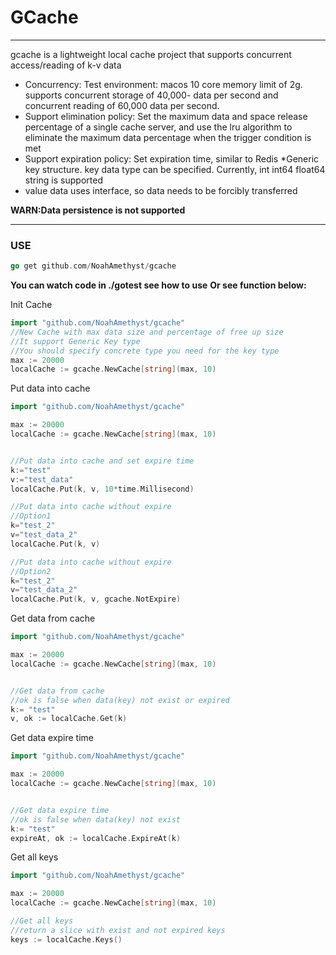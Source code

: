# GCache

---

gcache is a lightweight local cache project that supports concurrent access/reading of k-v data
* Concurrency: Test environment: macos 10 core memory limit of 2g. supports concurrent storage of 40,000- data per second and concurrent reading of 60,000 data per second.
* Support elimination policy: Set the maximum data and space release percentage of a single cache server, and use the lru algorithm to eliminate the maximum data percentage when the trigger condition is met
* Support expiration policy: Set expiration time, similar to Redis *Generic key structure. key data type can be specified. Currently, int int64 float64 string is supported 
* value data uses interface, so data needs to be forcibly transferred


**WARN:Data persistence is not supported**

---
### USE

```go
go get github.com/NoahAmethyst/gcache
```

**You can watch code in ./gotest see how to use**
**Or see function below:**

Init Cache
```go
import "github.com/NoahAmethyst/gcache"
//New Cache with max data size and percentage of free up size
//It support Generic Key type
//You should specify concrete type you need for the key type
max := 20000
localCache := gcache.NewCache[string](max, 10)

```

Put data into cache
```go
import "github.com/NoahAmethyst/gcache"

max := 20000
localCache := gcache.NewCache[string](max, 10)


//Put data into cache and set expire time
k:="test"
v:="test_data"
localCache.Put(k, v, 10*time.Millisecond)

//Put data into cache without expire
//Option1
k="test_2"
v="test_data_2"
localCache.Put(k, v)

//Put data into cache without expire
//Option2
k="test_2"
v="test_data_2"
localCache.Put(k, v, gcache.NotExpire)
```
Get data from cache
```go
import "github.com/NoahAmethyst/gcache"

max := 20000
localCache := gcache.NewCache[string](max, 10)


//Get data from cache
//ok is false when data(key) not exist or expired
k:= "test"
v, ok := localCache.Get(k)

```

Get data expire time
```go
import "github.com/NoahAmethyst/gcache"

max := 20000
localCache := gcache.NewCache[string](max, 10)


//Get data expire time
//ok is false when data(key) not exist
k:= "test"
expireAt, ok := localCache.ExpireAt(k)
```

Get all keys
```go
import "github.com/NoahAmethyst/gcache"

max := 20000
localCache := gcache.NewCache[string](max, 10)

//Get all keys
//return a slice with exist and not expired keys
keys := localCache.Keys()

```